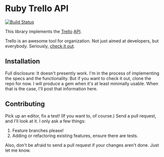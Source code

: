 # Ruby Trello API

[![Build Status](https://secure.travis-ci.org/jeremytregunna/ruby-trello.png)](http://travis-ci.org/jeremytregunna/ruby-trello)

This library implements the [Trello](http://www.trello.com/) [API](http://trello.com/api).

Trello is an awesome tool for organization. Not just aimed at developers, but everybody.
Seriously, [check it out](http://www.trello.com/).

## Installation

Full disclosure: It doesn't presently work. I'm in the process of implementing
the specs and the functionality. But if you want to check it out, clone the
repo for now. I will produce a gem when it's at least minimally usable. When
that is the case, I'll post that information here.

## Contributing

Pick up an editor, fix a test! (If you want to, of course.) Send a pull
request, and I'll look at it. I only ask a few things:

1. Feature branches please!
2. Adding or refactoring existing features, ensure there are tests.

Also, don't be afraid to send a pull request if your changes aren't done. Just
let me know.
